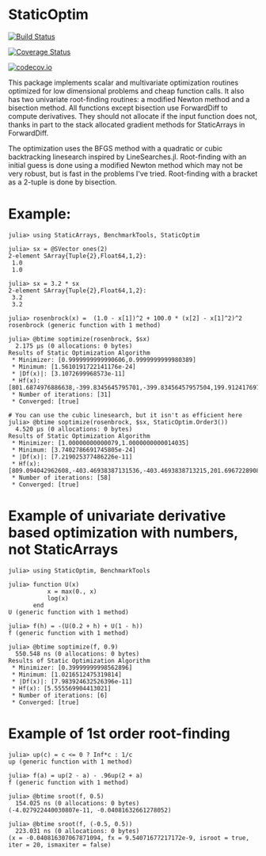 # StaticOptim

[![Build Status](https://travis-ci.org/aaowens/StaticOptim.jl.svg?branch=master)](https://travis-ci.org/aaowens/StaticOptim.jl)

[![Coverage Status](https://coveralls.io/repos/aaowens/StaticOptim.jl/badge.svg?branch=master&service=github)](https://coveralls.io/github/aaowens/StaticOptim.jl?branch=master)

[![codecov.io](http://codecov.io/github/aaowens/StaticOptim.jl/coverage.svg?branch=master)](http://codecov.io/github/aaowens/StaticOptim.jl?branch=master)

This package implements scalar and multivariate optimization routines optimized for low
dimensional problems and cheap function calls. It also has two univariate root-finding
routines: a modified Newton method and a bisection method. All functions except bisection
use ForwardDiff to compute derivatives. They should not allocate if the input function does not,
thanks in part to the stack allocated gradient methods for StaticArrays in ForwardDiff.

The optimization uses the BFGS method with a quadratic or cubic backtracking linesearch
inspired by LineSearches.jl. Root-finding with an initial guess is done using a modified
Newton method which may not be very robust, but is fast in the problems I've tried.
Root-finding with a bracket as a 2-tuple is done by bisection.

# Example:
```
julia> using StaticArrays, BenchmarkTools, StaticOptim

julia> sx = @SVector ones(2)
2-element SArray{Tuple{2},Float64,1,2}:
 1.0
 1.0

julia> sx = 3.2 * sx
2-element SArray{Tuple{2},Float64,1,2}:
 3.2
 3.2

julia> rosenbrock(x) =  (1.0 - x[1])^2 + 100.0 * (x[2] - x[1]^2)^2
rosenbrock (generic function with 1 method)

julia> @btime soptimize(rosenbrock, $sx)
  2.175 μs (0 allocations: 0 bytes)
Results of Static Optimization Algorithm
 * Minimizer: [0.9999999999990606,0.9999999999980389]
 * Minimum: [1.5610191722141176e-24]
 * |Df(x)|: [3.1072699968573e-11]
 * Hf(x): [801.6874976886638,-399.8345645795701,-399.83456457957504,199.9124176978296]
 * Number of iterations: [31]
 * Converged: [true]

# You can use the cubic linesearch, but it isn't as efficient here
julia> @btime soptimize(rosenbrock, $sx, StaticOptim.Order3())
  4.520 μs (0 allocations: 0 bytes)
Results of Static Optimization Algorithm
 * Minimizer: [1.00000000000079,1.0000000000014035]
 * Minimum: [3.7402786691745805e-24]
 * |Df(x)|: [7.219025377486226e-11]
 * Hf(x): [809.094042962608,-403.46938387131536,-403.4693838713215,201.6967228908349]
 * Number of iterations: [58]
 * Converged: [true]

```
# Example of univariate derivative based optimization with numbers, not StaticArrays
```
julia> using StaticOptim, BenchmarkTools

julia> function U(x)
           x = max(0., x)
           log(x)
       end
U (generic function with 1 method)

julia> f(h) = -(U(0.2 + h) + U(1 - h))
f (generic function with 1 method)

julia> @btime soptimize(f, 0.9)
  550.548 ns (0 allocations: 0 bytes)
Results of Static Optimization Algorithm
 * Minimizer: [0.39999999998562896]
 * Minimum: [1.0216512475319814]
 * |Df(x)|: [7.983924632526396e-11]
 * Hf(x): [5.555569904413021]
 * Number of iterations: [6]
 * Converged: [true]
```

# Example of 1st order root-finding  
```
julia> up(c) = c <= 0 ? Inf*c : 1/c
up (generic function with 1 method)

julia> f(a) = up(2 - a) - .96up(2 + a)
f (generic function with 1 method)

julia> @btime sroot(f, 0.5)
  154.025 ns (0 allocations: 0 bytes)
(-4.027922440030807e-11, -0.04081632661278052)

julia> @btime sroot(f, (-0.5, 0.5))
  223.031 ns (0 allocations: 0 bytes)
(x = -0.040816307067871094, fx = 9.54071677217172e-9, isroot = true, iter = 20, ismaxiter = false)
```
